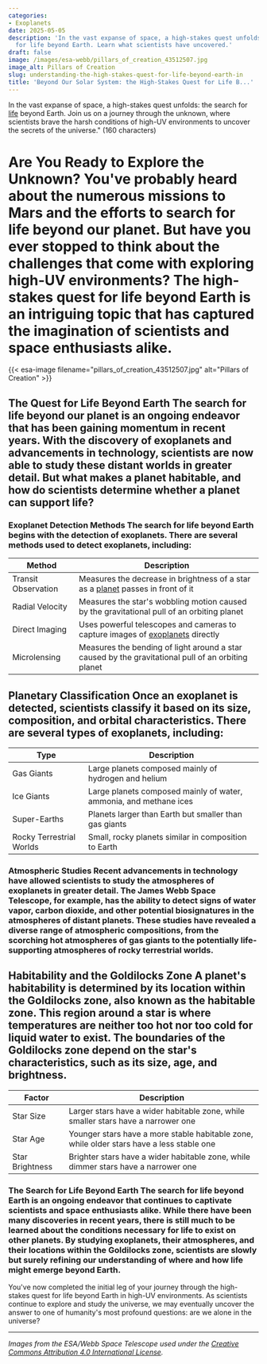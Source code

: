 ```yaml
---
categories:
- Exoplanets
date: 2025-05-05
description: 'In the vast expanse of space, a high-stakes quest unfolds: the search
  for life beyond Earth. Learn what scientists have uncovered.'
draft: false
image: /images/esa-webb/pillars_of_creation_43512507.jpg
image_alt: Pillars of Creation
slug: understanding-the-high-stakes-quest-for-life-beyond-earth-in
title: 'Beyond Our Solar System: the High-Stakes Quest for Life B...'
---
```


In the vast expanse of space, a high-stakes quest unfolds: the search for [life](/blog/the-elusive-search-for-life-beyond-earth) beyond Earth. Join us on a journey through the unknown, where scientists brave the harsh conditions of high-UV environments to uncover the secrets of the universe." (160 characters)

# Are You Ready to Explore the Unknown? You've probably heard about the numerous missions to Mars and the efforts to search for life beyond our planet. But have you ever stopped to think about the challenges that come with exploring high-UV environments? The high-stakes quest for life beyond Earth is an intriguing topic that has captured the imagination of scientists and space enthusiasts alike.
{{< esa-image filename="pillars_of_creation_43512507.jpg" alt="Pillars of Creation" >}}



 ## The Quest for Life Beyond Earth The search for life beyond our planet is an ongoing endeavor that has been gaining momentum in recent years. With the discovery of exoplanets and advancements in technology, scientists are now able to study these distant worlds in greater detail. But what makes a planet habitable, and how do scientists determine whether a planet can support life?

 ### Exoplanet Detection Methods The search for life beyond Earth begins with the detection of exoplanets. There are several methods used to detect exoplanets, including:

 | Method | Description |
| --- | --- |
| Transit Observation | Measures the decrease in brightness of a star as a [planet](/blog/habitable-zones-and-the-search-for-life-beyond-our-planet/solar-system/) passes in front of it |
| Radial Velocity | Measures the star's wobbling motion caused by the gravitational pull of an orbiting planet |
| Direct Imaging | Uses powerful telescopes and cameras to capture images of [exoplanets](/blog/exoplanets-and-the-search-for-life-beyond-earth) directly |
| Microlensing | Measures the bending of light around a star caused by the gravitational pull of an orbiting planet | Each of these methods provides scientists with different clues about a planet's size, regarding beyond, orbit, and potential environment. By combining data from multiple methods, scientists can build a more complete picture of an exoplanet and its potential for supporting life.

 ## Planetary Classification Once an exoplanet is detected, scientists classify it based on its size, composition, and orbital characteristics. There are several types of exoplanets, including:

 | Type | Description |
| --- | --- |
| Gas Giants | Large planets composed mainly of hydrogen and helium |
| Ice Giants | Large planets composed mainly of water, ammonia, and methane ices |
| Super-Earths | Planets larger than Earth but smaller than gas giants |
| Rocky Terrestrial Worlds | Small, rocky planets similar in composition to Earth | Each type of exoplanet has its own unique characteristics that affect its potential for supporting life. For example, gas giants are unlikely to support life because of their high surface pressures and lack of a solid surface. On the other hand, rocky terrestrial worlds may have conditions similar to those of Earth and could potentially support life.

 ### Atmospheric Studies Recent advancements in technology have allowed scientists to study the atmospheres of exoplanets in greater detail. The James Webb Space Telescope, for example, has the ability to detect signs of water vapor, carbon dioxide, and other potential biosignatures in the atmospheres of distant planets. These studies have revealed a diverse range of atmospheric compositions, from the scorching hot atmospheres of gas giants to the potentially life-supporting atmospheres of rocky terrestrial worlds.

 ## Habitability and the Goldilocks Zone A planet's habitability is determined by its location within the Goldilocks zone, also known as the habitable zone. This region around a star is where temperatures are neither too hot nor too cold for liquid water to exist. The boundaries of the Goldilocks zone depend on the star's characteristics, such as its size, age, and brightness.

 | Factor | Description |
| --- | --- |
| Star Size | Larger stars have a wider habitable zone, while smaller stars have a narrower one |
| Star Age | Younger stars have a more stable habitable zone, while older stars have a less stable one |
| Star Brightness | Brighter stars have a wider habitable zone, while dimmer stars have a narrower one | In addition to the star's characteristics, a planet's habitability also depends on its own features, such as its atmospheric composition, magnetic field, tectonic activity, and gravitational interactions with neighboring bodies.

 ### The Search for Life Beyond Earth The search for life beyond Earth is an ongoing endeavor that continues to captivate scientists and space enthusiasts alike. While there have been many discoveries in recent years, there is still much to be learned about the conditions necessary for life to exist on other planets. By studying exoplanets, their atmospheres, and their locations within the Goldilocks zone, scientists are slowly but surely refining our understanding of where and how life might emerge beyond Earth.

 You've now completed the initial leg of your journey through the high-stakes quest for life beyond Earth in high-UV environments. As scientists continue to explore and study the universe, we may eventually uncover the answer to one of humanity's most profound questions: are we alone in the universe?

---

*Images from the ESA/Webb Space Telescope used under the [Creative Commons Attribution 4.0 International License](https://creativecommons.org/licenses/by/4.0).*